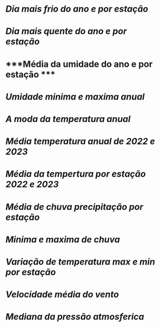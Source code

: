 # ***Dia mais frio do ano e por estação***
# ***Dia mais quente do ano e por estação***
# ***Média da umidade do ano e por estação ***
# ***Umidade minima e maxima anual***
# ***A moda da temperatura anual***
# ***Média temperatura anual de 2022 e 2023***
# ***Média da tempertura por estação 2022 e 2023***
# ***Média de chuva precipitação por estação***
# ***Minima e maxima de chuva***
# ***Variação de temperatura max e min por estação***
# ***Velocidade média do vento***
# ***Mediana da pressão atmosferica***